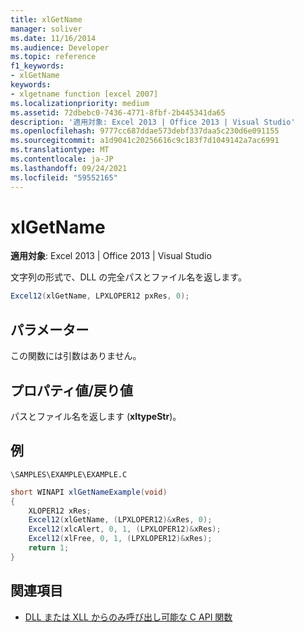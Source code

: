 ```yaml
---
title: xlGetName
manager: soliver
ms.date: 11/16/2014
ms.audience: Developer
ms.topic: reference
f1_keywords:
- xlGetName
keywords:
- xlgetname function [excel 2007]
ms.localizationpriority: medium
ms.assetid: 72dbebc0-7436-4771-8fbf-2b445341da65
description: '適用対象: Excel 2013 | Office 2013 | Visual Studio'
ms.openlocfilehash: 9777cc687ddae573debf337daa5c230d6e091155
ms.sourcegitcommit: a1d9041c20256616c9c183f7d1049142a7ac6991
ms.translationtype: MT
ms.contentlocale: ja-JP
ms.lasthandoff: 09/24/2021
ms.locfileid: "59552165"
---
```

# <a name="xlgetname"></a>xlGetName

**適用対象**: Excel 2013 | Office 2013 | Visual Studio 
  
文字列の形式で、DLL の完全パスとファイル名を返します。
  
```cs
Excel12(xlGetName, LPXLOPER12 pxRes, 0);
```

## <a name="parameters"></a>パラメーター

この関数には引数はありません。
  
## <a name="property-valuereturn-value"></a>プロパティ値/戻り値

パスとファイル名を返します (**xltypeStr**)。 
  
## <a name="example"></a>例

`\SAMPLES\EXAMPLE\EXAMPLE.C`
  
```cs
short WINAPI xlGetNameExample(void)
{
    XLOPER12 xRes;
    Excel12(xlGetName, (LPXLOPER12)&xRes, 0);
    Excel12(xlcAlert, 0, 1, (LPXLOPER12)&xRes);
    Excel12(xlFree, 0, 1, (LPXLOPER12)&xRes);
    return 1;
}
```

## <a name="see-also"></a>関連項目

- [DLL または XLL からのみ呼び出し可能な C API 関数](c-api-functions-that-can-be-called-only-from-a-dll-or-xll.md)

